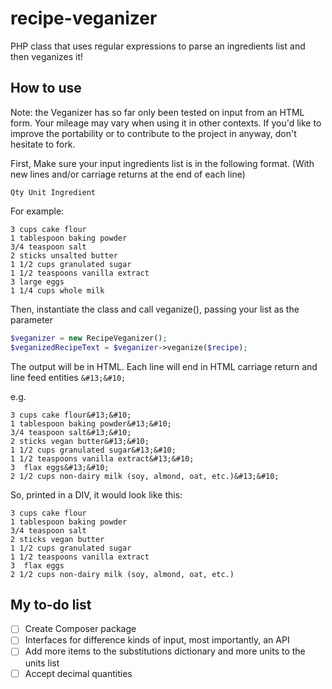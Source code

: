 # recipe-veganizer
PHP class that uses regular expressions to parse an ingredients list and then veganizes it!

## How to use

Note: the Veganizer has so far only been tested on input from an HTML form. Your mileage may vary when using it in other contexts. If you'd like to improve the portability or to contribute to the project in anyway, don't hesitate to fork. 

First, Make sure your input ingredients list is in the following format. (With new lines and/or carriage returns at the end of each line)

`Qty Unit Ingredient`

For example:
```
3 cups cake flour
1 tablespoon baking powder
3/4 teaspoon salt
2 sticks unsalted butter
1 1/2 cups granulated sugar
1 1/2 teaspoons vanilla extract
3 large eggs
1 1/4 cups whole milk 
```

Then, instantiate the class and call veganize(), passing your list as the parameter

```php
$veganizer = new RecipeVeganizer();
$veganizedRecipeText = $veganizer->veganize($recipe);
```

The output will be in HTML. Each line will end in HTML carriage return and line feed entities `&#13;&#10;`

e.g.

```
3 cups cake flour&#13;&#10;
1 tablespoon baking powder&#13;&#10;
3/4 teaspoon salt&#13;&#10;
2 sticks vegan butter&#13;&#10;
1 1/2 cups granulated sugar&#13;&#10;
1 1/2 teaspoons vanilla extract&#13;&#10;
3  flax eggs&#13;&#10;
2 1/2 cups non-dairy milk (soy, almond, oat, etc.)&#13;&#10;
```

So, printed in a DIV, it would look like this:

```
3 cups cake flour
1 tablespoon baking powder
3/4 teaspoon salt
2 sticks vegan butter
1 1/2 cups granulated sugar
1 1/2 teaspoons vanilla extract
3  flax eggs
2 1/2 cups non-dairy milk (soy, almond, oat, etc.)
```

## My to-do list

- [ ] Create Composer package
- [ ] Interfaces for difference kinds of input, most importantly, an API  
- [ ] Add more items to the substitutions dictionary and more units to the units list
- [ ] Accept decimal quantities
